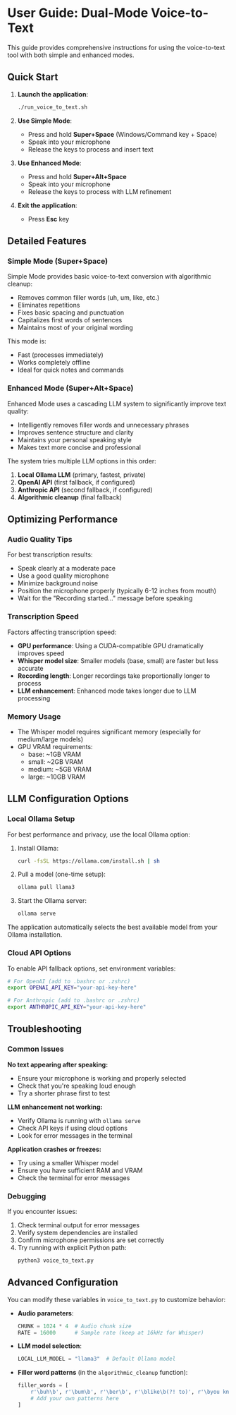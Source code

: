 # User Guide: Dual-Mode Voice-to-Text

This guide provides comprehensive instructions for using the voice-to-text tool with both simple and enhanced modes.

## Quick Start

1. **Launch the application**:
   ```bash
   ./run_voice_to_text.sh
   ```

2. **Use Simple Mode**:
   - Press and hold **Super+Space** (Windows/Command key + Space)
   - Speak into your microphone
   - Release the keys to process and insert text

3. **Use Enhanced Mode**:
   - Press and hold **Super+Alt+Space**
   - Speak into your microphone
   - Release the keys to process with LLM refinement

4. **Exit the application**:
   - Press **Esc** key

## Detailed Features

### Simple Mode (Super+Space)

Simple Mode provides basic voice-to-text conversion with algorithmic cleanup:

- Removes common filler words (uh, um, like, etc.)
- Eliminates repetitions
- Fixes basic spacing and punctuation
- Capitalizes first words of sentences
- Maintains most of your original wording

This mode is:
- Fast (processes immediately)
- Works completely offline
- Ideal for quick notes and commands

### Enhanced Mode (Super+Alt+Space)

Enhanced Mode uses a cascading LLM system to significantly improve text quality:

- Intelligently removes filler words and unnecessary phrases
- Improves sentence structure and clarity
- Maintains your personal speaking style
- Makes text more concise and professional

The system tries multiple LLM options in this order:
1. **Local Ollama LLM** (primary, fastest, private)
2. **OpenAI API** (first fallback, if configured)
3. **Anthropic API** (second fallback, if configured)
4. **Algorithmic cleanup** (final fallback)

## Optimizing Performance

### Audio Quality Tips

For best transcription results:
- Speak clearly at a moderate pace
- Use a good quality microphone
- Minimize background noise
- Position the microphone properly (typically 6-12 inches from mouth)
- Wait for the "Recording started..." message before speaking

### Transcription Speed

Factors affecting transcription speed:
- **GPU performance**: Using a CUDA-compatible GPU dramatically improves speed
- **Whisper model size**: Smaller models (base, small) are faster but less accurate
- **Recording length**: Longer recordings take proportionally longer to process
- **LLM enhancement**: Enhanced mode takes longer due to LLM processing

### Memory Usage

- The Whisper model requires significant memory (especially for medium/large models)
- GPU VRAM requirements:
  - base: ~1GB VRAM
  - small: ~2GB VRAM
  - medium: ~5GB VRAM
  - large: ~10GB VRAM

## LLM Configuration Options

### Local Ollama Setup

For best performance and privacy, use the local Ollama option:

1. Install Ollama:
   ```bash
   curl -fsSL https://ollama.com/install.sh | sh
   ```

2. Pull a model (one-time setup):
   ```bash
   ollama pull llama3
   ```

3. Start the Ollama server:
   ```bash
   ollama serve
   ```

The application automatically selects the best available model from your Ollama installation.

### Cloud API Options

To enable API fallback options, set environment variables:

```bash
# For OpenAI (add to .bashrc or .zshrc)
export OPENAI_API_KEY="your-api-key-here"

# For Anthropic (add to .bashrc or .zshrc)
export ANTHROPIC_API_KEY="your-api-key-here"
```

## Troubleshooting

### Common Issues

**No text appearing after speaking:**
- Ensure your microphone is working and properly selected
- Check that you're speaking loud enough
- Try a shorter phrase first to test

**LLM enhancement not working:**
- Verify Ollama is running with `ollama serve`
- Check API keys if using cloud options
- Look for error messages in the terminal

**Application crashes or freezes:**
- Try using a smaller Whisper model
- Ensure you have sufficient RAM and VRAM
- Check the terminal for error messages

### Debugging

If you encounter issues:
1. Check terminal output for error messages
2. Verify system dependencies are installed
3. Confirm microphone permissions are set correctly
4. Try running with explicit Python path:
   ```bash
   python3 voice_to_text.py
   ```

## Advanced Configuration

You can modify these variables in `voice_to_text.py` to customize behavior:

- **Audio parameters**:
  ```python
  CHUNK = 1024 * 4  # Audio chunk size
  RATE = 16000      # Sample rate (keep at 16kHz for Whisper)
  ```

- **LLM model selection**:
  ```python
  LOCAL_LLM_MODEL = "llama3"  # Default Ollama model
  ```

- **Filler word patterns** (in the `algorithmic_cleanup` function):
  ```python
  filler_words = [
      r'\buh\b', r'\bum\b', r'\ber\b', r'\blike\b(?! to)', r'\byou know\b', 
      # Add your own patterns here
  ]
  ```